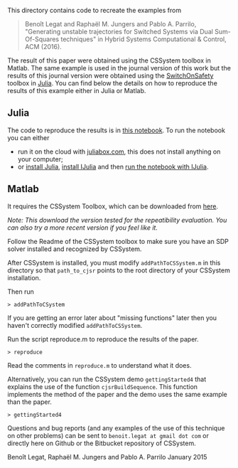 This directory contains code to recreate the examples from

> Benoît Legat and Raphaël M. Jungers and Pablo A. Parrilo,
> "Generating unstable trajectories for Switched Systems via Dual
> Sum-Of-Squares techniques" in Hybrid Systems Computational &
> Control, ACM (2016).

The result of this paper were obtained using the CSSystem toolbox in Matlab.
The same example is used in the journal version of this work but the results
of this journal version were obtained using the [SwitchOnSafety](https://github.com/blegat/SwitchOnSafety.jl) toolbox in [Julia](https://julialang.org/).
You can find below the details on how to reproduce the results of this example either in Julia or Matlab.

## Julia

The code to reproduce the results is in [this notebook](https://github.com/blegat/SwitchOnSafety.jl/blob/master/examples/LPJ17.ipynb).
To run the notebook you can either

* run it on the cloud with [juliabox.com](https://juliabox.com/), this does not install anything on your computer;
* or [install Julia](https://julialang.org/downloads/), [install IJulia](https://github.com/JuliaLang/IJulia.jl) and then [run the notebook with IJulia](https://github.com/JuliaLang/IJulia.jl).

## Matlab

It requires the CSSystem Toolbox, which can be downloaded from [here](https://bitbucket.org/lcambier/cjsr/get/hscc16rp.zip).

*Note: This download the version tested for the repeatibility evaluation.
You can also try a more recent version if you feel like it.*

Follow the Readme of the CSSystem toolbox to make sure
you have an SDP solver installed and recognized by CSSystem.

After CSSystem is installed, you must modify `addPathToCSSystem.m` in
this directory so that `path_to_cjsr` points to the root directory
of your CSSystem installation.

Then run

    > addPathToCSystem

If you are getting an error later about "missing functions" later
then you haven't correctly modified `addPathToCSSystem`.

Run the script reproduce.m to reproduce the results of the paper.

    > reproduce

Read the comments in `reproduce.m` to understand what it does.

Alternatively, you can run the CSSystem demo `gettingStarted4` that explains
the use of the function `cjsrBuildSequence`.
This function implements the method of the paper and the demo
uses the same example than the paper.

    > gettingStarted4

Questions and bug reports (and any examples of the use of this
technique on other problems) can be sent to `benoit.legat at gmail dot com` or
directly here on Github or the Bitbucket repository of CSSystem.

Benoît Legat, Raphaël M. Jungers and Pablo A. Parrilo
January 2015
